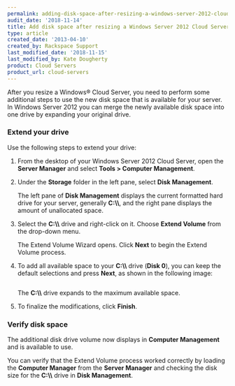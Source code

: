 ```yaml
---
permalink: adding-disk-space-after-resizing-a-windows-server-2012-cloud-server/
audit_date: '2018-11-14'
title: Add disk space after resizing a Windows Server 2012 Cloud Server
type: article
created_date: '2013-04-10'
created_by: Rackspace Support
last_modified_date: '2018-11-15'
last_modified_by: Kate Dougherty
product: Cloud Servers
product_url: cloud-servers
---
```


After you resize a Windows&reg; Cloud Server, you need to perform
some additional steps to use the new disk space that is
available for your server. In Windows Server 2012 you can merge the
newly available disk space into one drive by expanding your original
drive.

### Extend your drive

Use the following steps to extend your drive:

1. From the desktop of your Windows Server 2012 Cloud Server, open
   the **Server Manager** and select **Tools > Computer Management**.

2. Under the **Storage** folder in the left pane, select **Disk
   Management**.

    The left pane of **Disk Management** displays the current formatted hard
    drive for your server, generally **C:&#92;&#92;**, and the right pane
    displays the amount of unallocated space.

3. Select the **C:&#92;&#92;** drive and right-click on it. Choose **Extend
   Volume** from the drop-down menu.

    The Extend Volume Wizard opens. Click **Next** to begin the Extend Volume
    process.

4. To add all available space to your **C:&#92;&#92;** drive (**Disk 0**), you
   can keep the default selections and press **Next**, as shown in the
   following image:

    <img src="{% asset_path cloud-servers/adding-disk-space-after-resizing-a-windows-server-2012-cloud-server/extend_2.png %}" alt="" />

    The **C:&#92;&#92;** drive expands to the maximum available space.

5. To finalize the modifications, click **Finish**.

### Verify disk space

The additional disk drive volume now displays in **Computer Management** and is
available to use.

You can verify that the Extend Volume process worked correctly by loading the
**Computer Manager** from the **Server Manager** and checking the disk size for
the **C:&#92;&#92;** drive in **Disk Management**.
